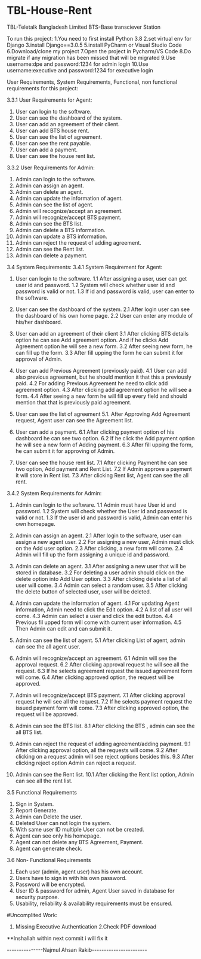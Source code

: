 # TBL-House-Rent

TBL-Teletalk Bangladesh Limited
BTS-Base transciever Station

To run this project:
1.You need to first install Python 3.8
2.set virtual env for Django 
3.install Django==3.0.5
5.install PyCharm or Visual Studio Code
6.Download/clone my project
7.Open the project in Pycharm/VS Code
8.Do migrate if any migration has been missed that will be migrated
9.Use username:dpe and password:1234 for admin login
10.Use username:executive and password:1234 for executive login

User Requirements, System Requirements, Functional, non functional requirements for this project:

3.3.1 User Requirements for Agent:

1.	User can login to the software.
2.	User can see the dashboard of the system.
3.	User can add an agreement of their client.
4.	User can add BTS house rent.
5.	User can see the list of agreement.
6.	User can see the rent payable.
7.	User can add a payment.
8.	User can see the house rent list.

3.3.2 User Requirements for Admin:
1.	Admin can login to the software.
2.	Admin can assign an agent.
3.	Admin can delete an agent.
4.	Admin can update the information of agent.
5.	Admin can see the list of agent.
6.	Admin will recognize/accept an agreement.
7.	Admin will recognize/accept BTS payment.
8.	Admin can see the BTS list.
9.	Admin can delete a BTS information.
10.	Admin can update a BTS information.
11.	Admin can reject the request of adding agreement.
12.	Admin can see the Rent list.
13.	Admin can delete a payment.



3.4 System Requirements:
3.4.1 System Requirement for Agent:
1.	User can login to the software.
1.1	After assigning a user, user can get user id and password.
1.2	System will check whether user id and password is valid or not.
1.3	If id and password is valid, user can enter to the software.
2.	User can see the dashboard of the system.
2.1 After login user can see the dashboard of his own home page.
2.2 User can enter any module of his/her dashboard.
3.	User can add an agreement of their client
3.1 After clicking BTS details option he can see Add agreement option. And if he clicks Add Agreement option he will see a new form.
3.2 After seeing new form, he can fill up the form.
3.3 After fill upping the form he can submit it for approval of Admin.
4.	User can add Previous Agreement (previously paid).
4.1 User can add also previous agreement, but he should mention it that this a previously paid.
4.2 For adding Previous Agreement he need to click add agreement option.
4.3 After clicking add agreement option he will see a form.
4.4 After seeing a new form he will fill up every field and should mention that that is previously paid agreement.

5.	User can see the list of agreement
5.1.	After Approving Add Agreement request, Agent user can see the Agreement list.

6.	User can add a payment.
6.1 After clicking payment option of his dashboard he can see two option.
6.2 If he click the Add payment option he will see a new form of Adding payment.
6.3 After fill upping the form, he can submit it for approving of Admin.

7.	User can see the house rent list.
7.1 After clicking Payment he can see two option, Add payment and Rent List.
7.2 If Admin approve a payment it will store in Rent list. 
7.3 After clicking Rent list, Agent can see the all rent.

3.4.2 System Requirements for Admin:
1.	Admin can login to the software.
1.1	Admin must have User id and password.
1.2	System will check whether the User id and password is valid or not.
1.3	If the user id and password is valid, Admin can enter his own homepage.

2.	Admin can assign an agent.
2.1 After login to the software, user can assign a new agent user.
2.2 For assigning a new user, Admin must click on the Add user option.
2.3 After clicking, a new form will come.
2.4 Admin will fill up the form assigning a unique id and password.

3.	Admin can delete an agent.
3.1 After assigning a new user that will be stored in database.
3.2 For deleting a user admin should click on the delete option into Add User option.
3.3 After clicking delete a list of all user will come.
3.4 Admin can select a random user.
3.5 After clicking the delete button of selected user, user will be deleted.

4.	Admin can update the information of agent.
4.1 For updating Agent information, Admin need to click the Edit option.
4.2 A list of all user will come.
4.3 Admin can select a user and click the edit button.
4.4 Previous fil upped form will come with current user information.
4.5 Then Admin can edit and can submit it.

5.	Admin can see the list of agent.
5.1 After clicking List of agent, admin can see the all agent user.

6.	Admin will recognize/accept an agreement.
6.1 Admin will see the approval request.
6.2 After clicking approval request he will see all the request.
6.3 If he selects agreement request the issued agreement form will come.
6.4 After clicking approved option, the request will be approved.

7.	Admin will recognize/accept BTS payment.
7.1 After clicking approval request he will see all the request.
7.2 If he selects payment request the issued payment form will come.
7.3 After clicking approved option, the request will be approved.

8.	Admin can see the BTS list.
8.1	After clicking the BTS , admin can see the all BTS list.

9.	Admin can reject the request of adding agreement/adding payment.
9.1 After clicking approval option, all the requests will come.
9.2 After clicking on a request admin will see reject options besides this.
9.3 After clicking reject option Admin can reject a request.

10.	Admin can see the Rent list.
10.1 After clicking the Rent list option, Admin can see all the rent list.

3.5 Functional Requirements
1.	Sign in System.
2.	Report Generate.
3.	Admin can Delete the user.
4.	Deleted User can not login the system.
5.	With same user ID multiple User can not be created.
6.	Agent can see only his homepage.
7.	Agent can not delete any BTS Agreement, Payment.
8.	Agent can generate check.

3.6 Non- Functional Requirements
1.	Each user (admin, agent user) has his own account.
2.	Users have to sign in with his own password.
3.	Password will be encrypted.
4.	User ID & password for admin, Agent User saved in database for security purpose.
5.	Usability, reliability & availability requirements must be ensured.





#Uncomplited Work:
1. Missing Executive Authentication
2.Check PDF download


**Inshallah within next commit i will fix it 



---------------Najmul Ahsan Rakib-----------------------






